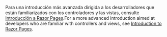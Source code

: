 <span data-ttu-id="eb622-101">Para una introducción más avanzada dirigida a los desarrolladores que están familiarizados con los controladores y las vistas, consulte [Introducción a Razor Pages](xref:razor-pages/index).</span><span class="sxs-lookup"><span data-stu-id="eb622-101">For a more advanced introduction aimed at developers who are familiar with controllers and views, see [Introduction to Razor Pages](xref:razor-pages/index).</span></span>
